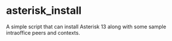 # asterisk_install
A simple script that can install Asterisk 13 along with some sample intraoffice peers and contexts.
